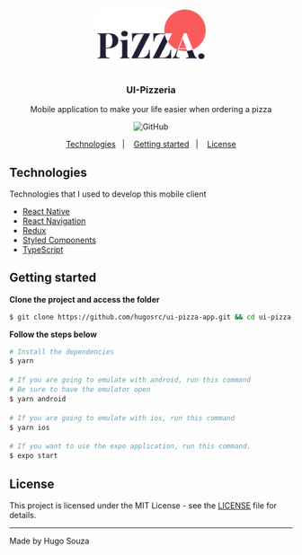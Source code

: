 <h1 align="center">
	<img alt="Logo" src=".github/logo.png" width="200px" />
</h1>

<h3 align="center">
  UI-Pizzeria
</h3>

<p align="center">Mobile application to make your life easier when ordering a pizza</p>

<p align="center">  
  <img alt="GitHub" src="https://img.shields.io/github/license/EliasGcf/readme-template">
</p>

<p align="center">
  <a href="#technologies">Technologies</a>&nbsp;&nbsp;&nbsp;|&nbsp;&nbsp;&nbsp;
  <a href="#getting-started">Getting started</a>&nbsp;&nbsp;&nbsp;|&nbsp;&nbsp;&nbsp;
  <a href="#license">License</a>
</p>

## Technologies

Technologies that I used to develop this mobile client

- [React Native](https://reactnative.dev/)
- [React Navigation](https://reactnavigation.org/)
- [Redux](https://redux.js.org/)
- [Styled Components](https://styled-components.com/)
- [TypeScript](https://www.typescriptlang.org/)

## Getting started

**Clone the project and access the folder**

```bash
$ git clone https://github.com/hugosrc/ui-pizza-app.git && cd ui-pizza-app
```

**Follow the steps below**

```bash
# Install the dependencies
$ yarn

# If you are going to emulate with android, run this command
# Be sure to have the emulator open
$ yarn android

# If you are going to emulate with ios, run this command
$ yarn ios

# If you want to use the expo application, run this command.
$ expo start
```

## License

This project is licensed under the MIT License - see the [LICENSE](LICENSE) file for details.

---

Made by Hugo Souza